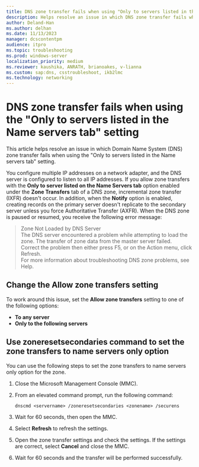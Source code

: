 ```yaml
---
title: DNS zone transfer fails when using "Only to servers listed in the Name servers tab"
description: Helps resolve an issue in which DNS zone transfer fails when using the "Only to servers listed in the Name servers tab" setting.
author: Deland-Han
ms.author: delhan
ms.date: 11/13/2023
manager: dcscontentpm
audience: itpro
ms.topic: troubleshooting
ms.prod: windows-server
localization_priority: medium
ms.reviewer: kaushika, ANRATH, brianoakes, v-lianna
ms.custom: sap:dns, csstroubleshoot, ikb2lmc
ms.technology: networking
---
```

# DNS zone transfer fails when using the "Only to servers listed in the Name servers tab" setting

This article helps resolve an issue in which Domain Name System (DNS) zone transfer fails when using the "Only to servers listed in the Name servers tab" setting.

You configure multiple IP addresses on a network adapter, and the DNS server is configured to listen to all IP addresses. If you allow zone transfers with the **Only to server listed on the Name Servers tab** option enabled under the **Zone Transfers** tab of a DNS zone, incremental zone transfer (IXFR) doesn't occur. In addition, when the **Notify** option is enabled, creating records on the primary server doesn't replicate to the secondary server unless you force Authoritative Transfer (AXFR). When the DNS zone is paused or resumed, you receive the following error message:

> Zone Not Loaded by DNS Server  
  The DNS server encountered a problem while attempting to load the zone. The transfer of zone data from the master server failed.  
  Correct the problem then either press F5, or on the Action menu, click Refresh.  
  For more information about troubleshooting DNS zone problems, see Help.  

## Change the Allow zone transfers setting

To work around this issue, set the **Allow zone transfers** setting to one of the following options:

- **To any server**
- **Only to the following servers**

## Use zoneresetsecondaries command to set the zone transfers to name servers only option

You can use the following steps to set the zone transfers to name servers only option for the zone.

1. Close the Microsoft Management Console (MMC).
2. From an elevated command prompt, run the following command:

    ```console
    dnscmd <servername> /zoneresetsecondaries <zonename> /securens
    ```

3. Wait for 60 seconds, then open the MMC.
4. Select **Refresh** to refresh the settings.
5. Open the zone transfer settings and check the settings. If the settings are correct, select **Cancel** and close the MMC.
6. Wait for 60 seconds and the transfer will be performed successfully.
